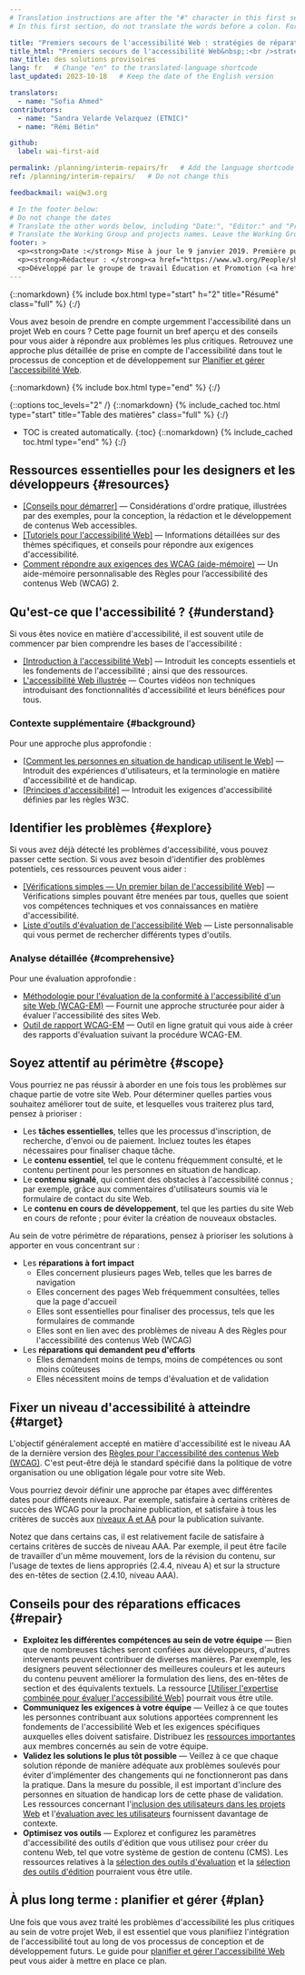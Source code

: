 ```yaml
---
# Translation instructions are after the "#" character in this first section. They are comments that do not show up in the web page. You do not need to translate the instructions after "#".
# In this first section, do not translate the words before a colon. For example, do not translate "title:". Do translate the text after "title:".

title: "Premiers secours de l'accessibilité Web : stratégies de réparations provisoires"
title_html: "Premiers secours de l'accessibilité Web&nbsp;:<br />stratégies de réparations provisoires"
nav_title: des solutions provisoires
lang: fr   # Change "en" to the translated-language shortcode
last_updated: 2023-10-18   # Keep the date of the English version

translators:
  - name: "Sofia Ahmed"
contributors:
  - name: "Sandra Velarde Velazquez (ETNIC)"
  - name: "Rémi Bétin"

github:
  label: wai-first-aid

permalink: /planning/interim-repairs/fr   # Add the language shortcode to the end, with no slash at end, for example: /link/to/page/fr
ref: /planning/interim-repairs/   # Do not change this

feedbackmail: wai@w3.org

# In the footer below:
# Do not change the dates
# Translate the other words below, including "Date:", "Editor:" and "Previous contributors:"
# Translate the Working Group and projects names. Leave the Working Group and projects acronyms in English.
footer: >
  <p><strong>Date :</strong> Mise à jour le 9 janvier 2019. Première publication en mars 2006.<br>Historique : précédemment intitulé "Améliorations à court terme de l'accessibilité de votre site Web" et "Améliorer l'accessibilité de votre site Web".</p>
  <p><strong>Rédacteur : </strong><a href="https://www.w3.org/People/shadi/">Shadi Abou-Zahra</a>. Rédacteurs précédents : <a href="https://www.w3.org/People/kevin">Kevin White</a> et <a href="https://www.w3.org/People/Shawn/">Shawn Lawton Henry</a>.  Contributeurs précédents : Sharron Rush, Anna Belle Leiserson, Judy Brewer, et les <a href="https://www.w3.org/groups/wg/eowg/participants/">participants au groupe de travail Éducation et Promotion (<abbr lang="en" title="Education and Outreach Working Group">EOWG</abbr>)</a>.</p>
  <p>Développé par le groupe de travail Éducation et Promotion (<a href="http://www.w3.org/WAI/EO/"><abbr>EOWG</abbr></a>). Initialement développé avec le soutien du projet <a href="https://www.w3.org/WAI/TIES/"><abbr lang="en" title="Web Accessibility Initiative: Training, Implementation, Education, Support">WAI-TIES</abbr></a>, mis à jour par la suite avec le soutien du projet <a href="https://www.w3.org/WAI/ACT/"><abbr lang="en" title="Web Accessibility Initiative - Cooperation Framework for Guidance on Advanced Technologies, Evaluation Methodologies, and Research Agenda Setting to Support eAccessibility">WAI-ACT</abbr></a>, puis du projet <a href="https://www.w3.org/WAI/DEV/"><abbr>WAI-DEV</abbr></a>.</p>
---
```


{::nomarkdown}
{% include box.html type="start" h="2" title="Résumé" class="full" %}
{:/}

Vous avez besoin de prendre en compte urgemment l'accessibilité dans un projet Web en cours ?
Cette page fournit un bref aperçu et des conseils pour vous aider à répondre aux problèmes les plus critiques.
Retrouvez une approche plus détaillée de prise en compte de l'accessibilité dans tout le processus de conception et de développement sur [Planifier et gérer l'accessibilité Web](/planning-and-managing/).

{::nomarkdown}
{% include box.html type="end" %}
{:/}

{::options toc_levels="2" /}
{::nomarkdown}
{% include_cached toc.html type="start" title="Table des matières" class="full" %}
{:/}
- TOC is created automatically.
{:toc}
{::nomarkdown}
{% include_cached toc.html type="end" %}
{:/}

Ressources essentielles pour les designers et les développeurs {#resources}
------------------------------------------

- [[Conseils pour démarrer]](/tips/)&nbsp;— Considérations d'ordre pratique, illustrées par des exemples, pour la conception, la rédaction et le développement de contenus Web accessibles.
- [[Tutoriels pour l'accessibilité Web]](/tutorials/)&nbsp;—
    Informations détaillées sur des thèmes spécifiques, et conseils pour répondre aux exigences d'accessibilité.
- [Comment répondre aux exigences des WCAG (aide-mémoire)](https://www.w3.org/WAI/WCAG22/quickref/) — Un aide-mémoire personnalisable des Règles pour l’accessibilité des contenus Web (WCAG)&nbsp;2.

Qu'est-ce que l'accessibilité&nbsp;? {#understand}
----------------------

Si vous êtes novice en matière d'accessibilité, il est souvent utile de commencer par bien comprendre les bases de l'accessibilité&nbsp;:

- [[Introduction à l'accessibilité Web]](/fundamentals/accessibility-intro/)&nbsp;— Introduit les concepts essentiels et les fondements de l'accessibilité&nbsp;; ainsi que des ressources.
- [L'accessibilité Web illustrée](/perspective-videos/)&nbsp;— Courtes vidéos non techniques introduisant des fonctionnalités d'accessibilité et leurs bénéfices pour tous.

### Contexte supplémentaire {#background}

Pour une approche plus approfondie&nbsp;:

- [[Comment les personnes en situation de handicap utilisent le Web]](/people-use-web/)&nbsp;— Introduit des expériences d'utilisateurs, et la terminologie en matière d'accessibilité et de handicap.
- [[Principes d'accessibilité]](/fundamentals/accessibility-principles/)&nbsp;— Introduit les exigences d'accessibilité définies par les règles W3C.

Identifier les problèmes {#explore}
-------------------

Si vous avez déjà détecté les problèmes d'accessibilité, vous pouvez passer cette section. Si vous avez besoin d'identifier des problèmes potentiels, ces ressources peuvent vous aider&nbsp;:

- [[Vérifications simples — Un premier bilan de l'accessibilité Web]](/test-evaluate/preliminary/)&nbsp;—
    Vérifications simples pouvant être menées par tous, quelles que soient vos compétences techniques et vos connaissances en matière d'accessibilité.
- [Liste d'outils d'évaluation de l'accessibilité Web](https://www.w3.org/WAI/ER/tools/)&nbsp;— Liste personnalisable qui vous permet de rechercher différents types d'outils.

### Analyse détaillée {#comprehensive}

Pour une évaluation approfondie&nbsp;:

- [Méthodologie pour l'évaluation de la conformité à l'accessibilité d'un site Web (WCAG-EM)](/test-evaluate/conformance/wcag-em/)&nbsp;— Fournit une approche structurée pour aider à évaluer l'accessibilité des sites Web.
- [Outil de rapport WCAG-EM](https://www.w3.org/WAI/eval/report-tool/)&nbsp;—
    Outil en ligne gratuit qui vous aide à créer des rapports d'évaluation suivant la procédure WCAG-EM.

Soyez attentif au périmètre {#scope}
------------------

Vous pourriez ne pas réussir à aborder en une fois tous les problèmes sur chaque partie de votre site Web. Pour déterminer quelles parties vous souhaitez améliorer tout de suite, et lesquelles vous traiterez plus tard, pensez à prioriser&nbsp;:

- Les **tâches essentielles**, telles que les processus d'inscription, de recherche, d'envoi ou de paiement. Incluez toutes les étapes nécessaires pour finaliser chaque tâche.
- Le **contenu essentiel**, tel que le contenu fréquemment consulté, et le contenu pertinent pour les personnes en situation de handicap.
- Le **contenu signalé**, qui contient des obstacles à l'accessibilité connus&nbsp;; par exemple, grâce aux commentaires d'utilisateurs soumis via le formulaire de contact du site Web.
- Le **contenu en cours de développement**, tel que les parties du site Web en cours de refonte&nbsp;; pour éviter la création de nouveaux obstacles.

Au sein de votre périmètre de réparations, pensez à prioriser les solutions à apporter en vous concentrant sur&nbsp;:

- Les **réparations à fort impact**
  - Elles concernent plusieurs pages Web, telles que les barres de navigation
  - Elles concernent des pages Web fréquemment consultées, telles que la page d'accueil
  - Elles sont essentielles pour finaliser des processus, tels que les formulaires de commande
  - Elles sont en lien avec des problèmes de niveau A des Règles pour l'accessibilité des contenus Web (WCAG)
- Les **réparations qui demandent peu d'efforts**
  - Elles demandent moins de temps, moins de compétences ou sont moins coûteuses
  - Elles nécessitent moins de temps d'évaluation et de validation

Fixer un niveau d'accessibilité à atteindre {#target}
-----------------------------------

L'objectif généralement accepté en matière d'accessibilité est le niveau AA de la dernière version des [Règles pour l'accessibilité des contenus Web (WCAG)](/standards-guidelines/wcag/). C'est peut-être déjà le standard spécifié dans la politique de votre organisation ou une obligation légale pour votre site Web.

Vous pourriez devoir définir une approche par étapes avec différentes dates pour différents niveaux. Par exemple, satisfaire à certains critères de succès des WCAG pour la prochaine publication, et satisfaire à tous les critères de succès aux [niveaux A et AA](https://www.w3.org/WAI/WCAG22/quickref/?currentsidebar=%23col_customize&levels=aaa) pour la publication suivante.

Notez que dans certains cas, il est relativement facile de satisfaire à certains critères de succès de niveau AAA. Par exemple, il peut être facile de travailler d'un même mouvement, lors de la révision du contenu, sur l'usage de textes de liens appropriés (2.4.4, niveau A) et sur la structure des en-têtes de section (2.4.10, niveau AAA).

Conseils pour des réparations efficaces {#repair}
-------------------------

- **Exploitez les différentes compétences au sein de votre équipe** — Bien que de nombreuses tâches seront confiées aux développeurs, d'autres intervenants peuvent contribuer de diverses manières. Par exemple, les designers peuvent sélectionner des meilleures couleurs et les auteurs du contenu peuvent améliorer la formulation des liens, des en-têtes de section et des équivalents textuels. La ressource [[Utiliser l'expertise combinée pour évaluer l'accessibilité Web]](/test-evaluate/combined-expertise/) pourrait vous être utile.
- **Communiquez les exigences à votre équipe** — Veillez à ce que toutes les personnes contribuant aux solutions apportées comprennent les fondements de l'accessibilité Web et les exigences spécifiques auxquelles elles doivent satisfaire. Distribuez les [ressources importantes](#resources) aux membres concernés au sein de votre équipe.
- **Validez les solutions le plus tôt possible** — Veillez à ce que chaque solution réponde de manière adéquate aux problèmes soulevés pour éviter d'implémenter des changements qui ne fonctionneront pas dans la pratique. Dans la mesure du possible, il est important d'inclure des personnes en situation de handicap lors de cette phase de validation. Les ressources concernant l'[inclusion des utilisateurs dans les projets Web](/planning/involving-users/) et l'[évaluation avec les utilisateurs](/test-evaluate/involving-users/) fournissent davantage de contexte.
- **Optimisez vos outils** — Explorez et configurez les paramètres d'accessibilité des outils d'édition que vous utilisez pour créer du contenu Web, tel que votre système de gestion de contenu (CMS). Les ressources relatives à la
    [sélection des outils d'évaluation](/test-evaluate/tools/selecting/) et la [sélection des outils d'édition](https://www.w3.org/WAI/impl/software) pourraient vous être utile.

À plus long terme : planifier et gérer {#plan}
----------------------------------

Une fois que vous avez traité les problèmes d'accessibilité les plus critiques au sein de votre projet Web, il est essentiel que vous planifiiez l'intégration de l'accessibilité tout au long de vos processus de conception et de développement futurs. Le guide pour [planifier et gérer l'accessibilité Web](/planning-and-managing/) peut vous aider à mettre en place ce plan.
